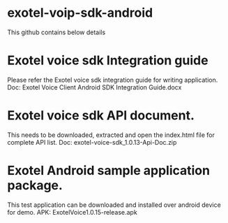 # exotel-voip-sdk-android
This github contains below details  



# Exotel voice sdk Integration guide
Please refer the Exotel voice sdk integration guide for writing application.
Doc: Exotel Voice Client Android SDK Integration Guide.docx



# Exotel voice sdk API document. 
This needs to be downloaded, extracted and open the index.html file for complete API list.
Doc: exotel-voice-sdk_1.0.13-Api-Doc.zip



# Exotel Android sample application package. 
This test application can be downloaded and installed over android device for demo.
APK: ExotelVoice1.0.15-release.apk

